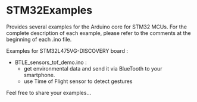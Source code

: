 # STM32Examples
Provides several examples for the Arduino core for STM32 MCUs.
For the complete description of each example, please refer to the comments at the beginning of each .ino file.

Examples for STM32L475VG-DISCOVERY board :
  * BTLE_sensors_tof_demo.ino :
	* get environmental data and send it via  BlueTooth to your smartphone.
	* use Time of Flight sensor to detect gestures

Feel free to share your examples...
